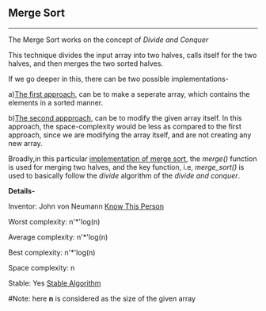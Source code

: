 Merge Sort
----------
----------

The Merge Sort works on the concept of *Divide and Conquer*

This technique divides the input array into two halves, calls itself for the two halves, and then merges the two sorted halves.


If we go deeper in this, there can be two possible implementations-

a)[The first approach](https://github.com/noviicee/Search_and_Sort/blob/main/Sorting%20Algos/Merge%20Sort/merge_sort_1.py), can be to make a seperate array, which contains the elements in a sorted manner.

b)[The second appproach](https://github.com/noviicee/Search_and_Sort/blob/main/Sorting%20Algos/Merge%20Sort/merge_sort_2.py), can be to modify the given array itself.
In this approach, the space-complexity would be less as compared to the first approach, since we are modifying the array itself, and are not creating any new array.

Broadly,in this particular [implementation of merge sort](https://github.com/noviicee/Search_and_Sort/tree/main/Sorting%20Algos/Merge%20Sort), the *merge()* function is used for merging two halves, and the key function, i.e, *merge_sort()* is used to basically follow the *divide* algorithm of the *divide and conquer*.


**Details-**

Inventor: John von Neumann [Know This Person](https://en.wikipedia.org/wiki/John_von_Neumann)

Worst complexity: n'\*'log(n)

Average complexity: n'\*'log(n)

Best complexity: n'\*'log(n)

Space complexity: n

Stable: Yes [Stable Algorithm](https://en.wikipedia.org/wiki/Stable_algorithm)

#Note: here **n** is considered as the size of the given array
